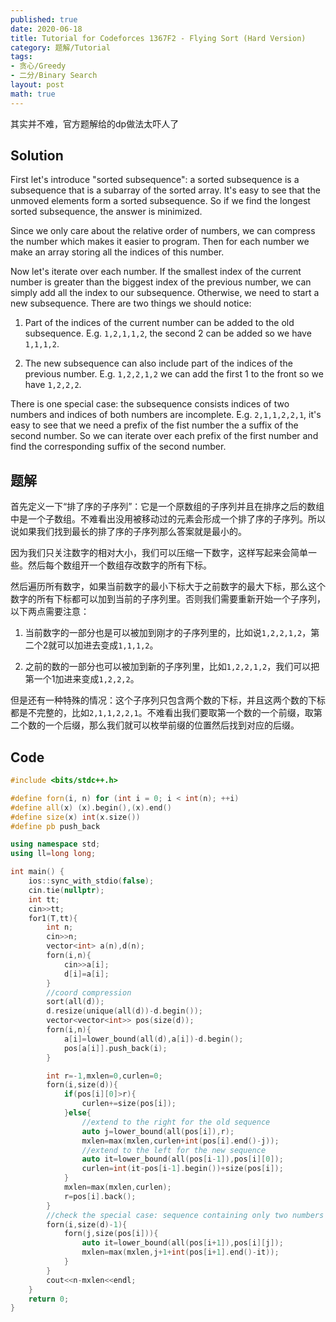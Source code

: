 ```yaml
---
published: true
date: 2020-06-18
title: Tutorial for Codeforces 1367F2 - Flying Sort (Hard Version)
category: 题解/Tutorial
tags:
- 贪心/Greedy
- 二分/Binary Search
layout: post
math: true
---
```

其实并不难，官方题解给的dp做法太吓人了
<!--more-->

## Solution

First let's introduce "sorted subsequence": a sorted subsequence is a subsequence that is a subarray of the sorted array. It's easy to see that the unmoved elements form a sorted subsequence. So if we find the longest sorted subsequence, the answer is minimized.

Since we only care about the relative order of numbers, we can compress the number which makes it easier to program. Then for each number we make an array storing all the indices of this number.

Now let's iterate over each number. If the smallest index of the current number is greater than the biggest index of the previous number, we can simply add all the index to our subsequence. Otherwise, we need to start a new subsequence. There are two things we should notice:

1. Part of the indices of the current number can be added to the old subsequence. E.g. `1,2,1,1,2`, the second 2 can be added so we have `1,1,1,2`.

2. The new subsequence can also include part of the indices of the previous number. E.g. `1,2,2,1,2` we can add the first 1 to the front so we have  `1,2,2,2`.

There is one special case: the subsequence consists indices of two numbers and indices of both numbers are incomplete. E.g. `2,1,1,2,2,1`, it's easy to see that we need a prefix of the fist number the a suffix of the second number. So we can iterate over each prefix of the first number and find the corresponding suffix of the second number.

## 题解

首先定义一下“排了序的子序列”：它是一个原数组的子序列并且在排序之后的数组中是一个子数组。不难看出没用被移动过的元素会形成一个排了序的子序列。所以说如果我们找到最长的排了序的子序列那么答案就是最小的。

因为我们只关注数字的相对大小，我们可以压缩一下数字，这样写起来会简单一些。然后每个数组开一个数组存改数字的所有下标。

然后遍历所有数字，如果当前数字的最小下标大于之前数字的最大下标，那么这个数字的所有下标都可以加到当前的子序列里。否则我们需要重新开始一个子序列，以下两点需要注意：

1. 当前数字的一部分也是可以被加到刚才的子序列里的，比如说`1,2,2,1,2`，第二个2就可以加进去变成`1,1,1,2`。

2. 之前的数的一部分也可以被加到新的子序列里，比如`1,2,2,1,2`，我们可以把第一个1加进来变成`1,2,2,2`。

但是还有一种特殊的情况：这个子序列只包含两个数的下标，并且这两个数的下标都是不完整的，比如`2,1,1,2,2,1`。不难看出我们要取第一个数的一个前缀，取第二个数的一个后缀，那么我们就可以枚举前缀的位置然后找到对应的后缀。

## Code
```cpp
#include <bits/stdc++.h>

#define forn(i, n) for (int i = 0; i < int(n); ++i)
#define all(x) (x).begin(),(x).end()
#define size(x) int(x.size())
#define pb push_back

using namespace std;
using ll=long long;

int main() {
    ios::sync_with_stdio(false);
    cin.tie(nullptr);
    int tt;
    cin>>tt;
    for1(T,tt){
        int n;
        cin>>n;
        vector<int> a(n),d(n);
        forn(i,n){
            cin>>a[i];
            d[i]=a[i];
        }
        //coord compression 
        sort(all(d));
        d.resize(unique(all(d))-d.begin());
        vector<vector<int>> pos(size(d));
        forn(i,n){
            a[i]=lower_bound(all(d),a[i])-d.begin();
            pos[a[i]].push_back(i);
        }

        int r=-1,mxlen=0,curlen=0;
        forn(i,size(d)){
            if(pos[i][0]>r){
                curlen+=size(pos[i]);
            }else{
                //extend to the right for the old sequence
                auto j=lower_bound(all(pos[i]),r);
                mxlen=max(mxlen,curlen+int(pos[i].end()-j));
                //extend to the left for the new sequence
                auto it=lower_bound(all(pos[i-1]),pos[i][0]);
                curlen=int(it-pos[i-1].begin())+size(pos[i]);
            }
            mxlen=max(mxlen,curlen);
            r=pos[i].back();
        }
        //check the special case: sequence containing only two numbers
        forn(i,size(d)-1){
            forn(j,size(pos[i])){
                auto it=lower_bound(all(pos[i+1]),pos[i][j]);
                mxlen=max(mxlen,j+1+int(pos[i+1].end()-it));
            }
        }
        cout<<n-mxlen<<endl;
    }
    return 0;
}
```